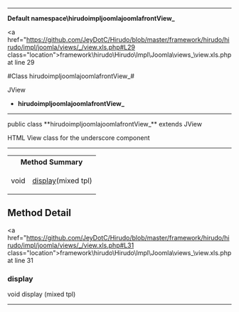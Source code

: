 
- - -

**Default namespace\hirudoimpljoomlajoomlafrontView_**


<a href="https://github.com/JeyDotC/Hirudo/blob/master/framework/hirudo/hirudo/impl/joomla/views/_/view.xls.php#L29 class="location">framework\hirudo\Hirudo\Impl\Joomla\views\_\view.xls.php at line 29</a>

#Class hirudoimpljoomlajoomlafrontView_#

JView
* **hirudoimpljoomlajoomlafrontView_**




- - -

<p class="signature">public  class **hirudoimpljoomlajoomlafrontView_**
extends JView

</p>

<div class="comment" id="overview_description"><p>HTML View class for the underscore component</p></div>



- - -

<table id="summary_method">
<tr><th colspan="2">Method Summary</th></tr>
<tr>
<td><span class='k'></span> <span class='nx'>void</span></td>
<td class="description"><p class="name"><a href="#display">display</a>(mixed tpl)</p></td>
</tr>
</table>

<h2 id="detail_method">Method Detail</h2>

<a href="https://github.com/JeyDotC/Hirudo/blob/master/framework/hirudo/hirudo/impl/joomla/views/_/view.xls.php#L31 class="location">framework\hirudo\Hirudo\Impl\Joomla\views\_\view.xls.php at line 31</a>

<h3 id="display()">display</h3>
<span class='k'></span> <span class='nx'>void</span> <span class='nf'>display</span> (mixed tpl)

<div class="details">
</div>

- - -

